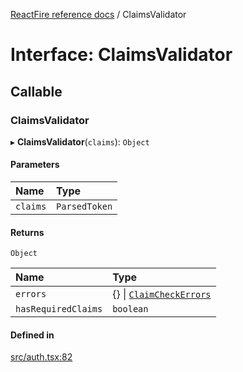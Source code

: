 [ReactFire reference docs](../README.md) / ClaimsValidator

# Interface: ClaimsValidator

## Callable

### ClaimsValidator

▸ **ClaimsValidator**(`claims`): `Object`

#### Parameters

| Name | Type |
| :------ | :------ |
| `claims` | `ParsedToken` |

#### Returns

`Object`

| Name | Type |
| :------ | :------ |
| `errors` | {} \| [`ClaimCheckErrors`](ClaimCheckErrors.md) |
| `hasRequiredClaims` | `boolean` |

#### Defined in

[src/auth.tsx:82](https://github.com/cleverlohn/reactfire/blob/main/src/auth.tsx#L82)
